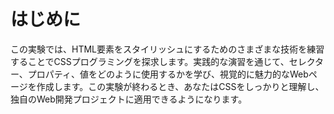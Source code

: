 # はじめに

この実験では、HTML要素をスタイリッシュにするためのさまざまな技術を練習することでCSSプログラミングを探求します。実践的な演習を通じて、セレクター、プロパティ、値をどのように使用するかを学び、視覚的に魅力的なWebページを作成します。この実験が終わるとき、あなたはCSSをしっかりと理解し、独自のWeb開発プロジェクトに適用できるようになります。
